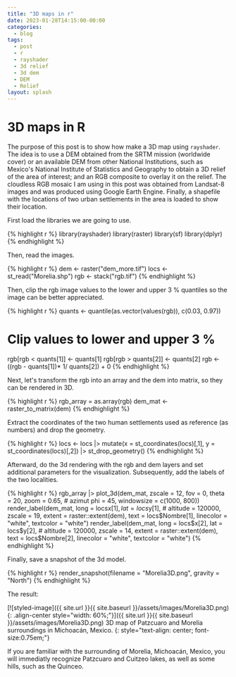```yaml
---
title: "3D maps in r"
date: 2023-01-28T14:15:00-00:00
categories:
  - blog
tags:
  - post
  - r
  - rayshader
  - 3d relief
  - 3d dem
  - DEM
  - Relief
layout: splash
---
```


# 3D maps in R

The purpose of this post is to show how make a 3D map using `rayshader`. The idea is to use a DEM obtained from the SRTM mission (worldwide cover) or an available DEM from other National Institutions, such as Mexico's National Institute of Statistics and Geography to obtain a 3D relief of the area of interest; and an RGB composite to overlay it on the relief. The cloudless RGB mosaic I am using in this post was obtained from Landsat-8 images and was produced using Google Earth Engine. Finally, a shapefile with the locations of two urban settlements in the area is loaded to show their location.

First load the libraries we are going to use.

{% highlight r %}
library(rayshader)
library(raster)
library(sf)
library(dplyr)
{% endhighlight %}

Then, read the images.

{% highlight r %}
dem <- raster("dem_more.tif")
locs <- st_read("Morelia.shp")
rgb <- stack("rgb.tif")
{% endhighlight %}

Then, clip the rgb image values to the lower and upper 3 % quantiles so the image can be better appreciated.

{% highlight r %}
quants <- quantile(as.vector(values(rgb)), c(0.03, 0.97))

# Clip values to lower and upper 3 %
rgb[rgb < quants[1]] <- quants[1]
rgb[rgb > quants[2]] <- quants[2]
rgb <- ((rgb - quants[1])* 1/ quants[2]) + 0
{% endhighlight %}

Next, let's transform the rgb into an array and the dem into matrix, so they can be rendered in 3D.

{% highlight r %}
rgb_array = as.array(rgb)
dem_mat <-  raster_to_matrix(dem)
{% endhighlight %}

Extract the coordinates of the two human settlements used as reference (as numbers) and drop the geometry. 

{% highlight r %}
locs <- locs |>
  mutate(x = st_coordinates(locs)[,1],
         y = st_coordinates(locs)[,2]) |>
  st_drop_geometry()
{% endhighlight %}

Afterward, do the 3d rendering with the rgb and dem layers and set additional parameters for the visualization. Subsequently, add the labels of the two localities.

{% highlight r %}
rgb_array |>
plot_3d(dem_mat, 
        zscale = 12, 
        fov = 0, 
        theta = 20, 
        zoom = 0.65, 
        # azimut
        phi = 45, 
        windowsize = c(1000, 800)) 
  render_label(dem_mat,
               long = locs$x[1],
               lat = locs$y[1],
               # altitude = 120000,
               zscale = 19,
               extent = raster::extent(dem),
               text = locs$Nombre[1],
               linecolor = "white",
               textcolor = "white")
  render_label(dem_mat,
               long = locs$x[2],
               lat = locs$y[2],
               # altitude = 120000,
               zscale = 14,
               extent = raster::extent(dem),
               text = locs$Nombre[2],
               linecolor = "white",
               textcolor = "white")
{% endhighlight %}

Finally, save a snapshot of the 3d model.

{% highlight r %}
render_snapshot(filename = "Morelia3D.png",
                gravity = "North")
{% endhighlight %}

The result:

[![styled-image]({{ site.url }}{{ site.baseurl }}/assets/images/Morelia3D.png){: .align-center style="width: 60%;"}]({{ site.url }}{{ site.baseurl }}/assets/images/Morelia3D.png) 3D map of Patzcuaro and Morelia surroundings in Michoacán, Mexico.
{: style="text-align: center; font-size:0.75em;"}

If you are familiar with the surrounding of Morelia, Michoacán, Mexico, you will immediatly recognize Patzcuaro and Cuitzeo lakes, as well as some hills, such as the Quinceo.
